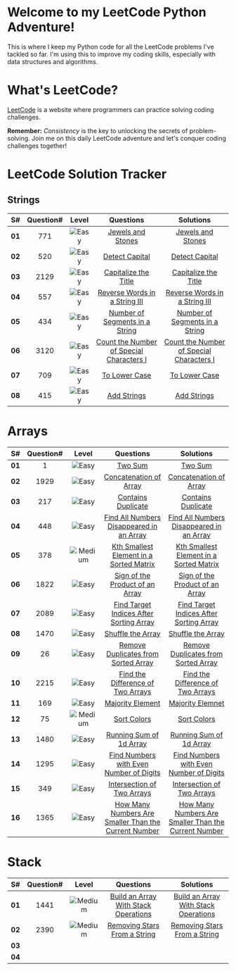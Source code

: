 # Welcome to my LeetCode Python Adventure!

This is where I keep my Python code for all the LeetCode problems I've tackled so far. I'm using this to improve my coding skills, especially with data structures and algorithms.

# What's LeetCode?

[LeetCode](https://leetcode.com/) is a website where programmers can practice solving coding challenges.

**Remember:** _Consistency_ is the key to unlocking the secrets of problem-solving. Join me on this daily LeetCode adventure and let's conquer coding challenges together!

# LeetCode Solution Tracker

## Strings

| **S#** | **Question#** |                             **Level**                              |                                         **Questions**                                         |                                                                 **Solutions**           |
| :----: | :-----------: | :----------------------------------------------------------------: | :-------------------------------------------------------------------------------------------: | :-------------------------------------------------------------------------------------: |
| **01** |      771      | <img src='https://img.shields.io/badge/Easy-darkcyan' alt='Easy'/> |             [Jewels and Stones](https://leetcode.com/problems/jewels-and-stones/)             |                [Jewels and Stones](https://leetcode.com/submissions/detail/1258744687/) |
| **02** |      520      | <img src='https://img.shields.io/badge/Easy-darkcyan' alt='Easy'/> |                [Detect Capital](https://leetcode.com/problems/detect-capital/)                |                [Detect Capital](https://leetcode.com/submissions/detail/1258719995/)    |
| **03** |     2129      | <img src='https://img.shields.io/badge/Easy-darkcyan' alt='Easy'/> |          [Capitalize the Title](https://leetcode.com/problems/capitalize-the-title/)          |                    [Capitalize the Title](https://leetcode.com/submissions/detail/1264065876/) |
| **04** |      557      | <img src='https://img.shields.io/badge/Easy-darkcyan' alt='Easy'/> | [Reverse Words in a String III](https://leetcode.com/problems/reverse-words-in-a-string-iii/) | [Reverse Words in a String III](https://leetcode.com/submissions/detail/1265807621/)|
| **05** |      434      | <img src='https://img.shields.io/badge/Easy-darkcyan' alt='Easy'/> | [Number of Segments in a String](https://leetcode.com/problems/number-of-segments-in-a-string/) |[Number of Segments in a String](https://leetcode.com/submissions/detail/1266650872/)|
| **06** |     3120      | <img src='https://img.shields.io/badge/Easy-darkcyan' alt='Easy'/> | [Count the Number of Special Characters I](https://leetcode.com/problems/count-the-number-of-special-characters-i/) |   [Count the Number of Special Characters I](https://leetcode.com/submissions/detail/1264767081/)|
| **07** |     709       | <img src='https://img.shields.io/badge/Easy-darkcyan' alt='Easy'/> |                     [To Lower Case](https://leetcode.com/problems/to-lower-case/)             |   [To Lower Case](https://leetcode.com/submissions/detail/1267302850/) |
| **08** |     415       | <img src='https://img.shields.io/badge/Easy-darkcyan' alt='Easy'/> |            [Add Strings](https://leetcode.com/problems/add-strings/description/)              |   [Add Strings](https://leetcode.com/submissions/detail/1270464330/)  |
# Arrays

| **S#** | **Question#** |                                **Level**                                 |                                                    **Questions**                                                    |                                                                            **Solutions**                                                                             |
| :----: | :-----------: | :----------------------------------------------------------------------: | :-----------------------------------------------------------------------------------------------------------------: | :-----------------------------------------------------------------------------------------------------------------------------------------------------------------: |
| **01** |       1       |    <img src='https://img.shields.io/badge/Easy-darkcyan' alt='Easy'/>    |                                  [Two Sum](https://leetcode.com/problems/two-sum/)                                  | [Two Sum](https://leetcode.com/submissions/detail/1258265856/) |
| **02** |     1929      |    <img src='https://img.shields.io/badge/Easy-darkcyan' alt='Easy'/>    |                   [Concatenation of Array](https://leetcode.com/problems/concatenation-of-array/)                   | [Concatenation of Array](https://leetcode.com/submissions/detail/1259163870/) |
| **03** |      217      |    <img src='https://img.shields.io/badge/Easy-darkcyan' alt='Easy'/>    |                       [Contains Duplicate](https://leetcode.com/problems/contains-duplicate/)                       | [Contains Duplicate](https://leetcode.com/submissions/detail/1259278920/) |
| **04** |      448      |    <img src='https://img.shields.io/badge/Easy-darkcyan' alt='Easy'/>    | [Find All Numbers Disappeared in an Array](https://leetcode.com/problems/find-all-numbers-disappeared-in-an-array/) | [Find All Numbers Disappeared in an Array](https://leetcode.com/submissions/detail/1262352233/)|
| **05** |      378      | <img src='https://img.shields.io/badge/Medium-darkorange' alt='Medium'/> |  [Kth Smallest Element in a Sorted Matrix](https://leetcode.com/problems/kth-smallest-element-in-a-sorted-matrix/)  | [Kth Smallest Element in a Sorted Matrix](https://leetcode.com/submissions/detail/1264708997/)|
| **06** |     1822      |    <img src='https://img.shields.io/badge/Easy-darkcyan' alt='Easy'/>    |          [Sign of the Product of an Array](https://leetcode.com/problems/sign-of-the-product-of-an-array/)          | [Sign of the Product of an Array](https://leetcode.com/submissions/detail/1261362961/)|                                                                                                                                                                    |
| **07** |     2089      |    <img src='https://img.shields.io/badge/Easy-darkcyan' alt='Easy'/>    |  [Find Target Indices After Sorting Array](https://leetcode.com/problems/find-target-indices-after-sorting-array/)  | [Find Target Indices After Sorting Array](https://leetcode.com/submissions/detail/1258736773/)                                                                                                                                                                    |
| **08** |     1470      |    <img src='https://img.shields.io/badge/Easy-darkcyan' alt='Easy'/>    |                        [Shuffle the Array](https://leetcode.com/problems/shuffle-the-array/)                        | [Shuffle the Array](https://leetcode.com/submissions/detail/1259173945/)                                                                                                                                                                     |
| **09** |      26       |    <img src='https://img.shields.io/badge/Easy-darkcyan' alt='Easy'/>    |      [Remove Duplicates from Sorted Array](https://leetcode.com/problems/remove-duplicates-from-sorted-array/)      | [Remove Duplicates from Sorted Array](https://leetcode.com/submissions/detail/1259797632/)                                                                                                                                                                    |
| **10** |     2215      |    <img src='https://img.shields.io/badge/Easy-darkcyan' alt='Easy'/>    |        [Find the Difference of Two Arrays](https://leetcode.com/problems/find-the-difference-of-two-arrays/)        | [Find the Difference of Two Arrays](https://leetcode.com/submissions/detail/1260562706/)                                                                                                                                                                     |
| **11** |      169      |    <img src='https://img.shields.io/badge/Easy-darkcyan' alt='Easy'/>    |                         [Majority Element](https://leetcode.com/problems/majority-element/)                         | [Majority Elemnet](https://leetcode.com/submissions/detail/1262373152/)                                                                                                                                                                     |
| **12** |      75       | <img src='https://img.shields.io/badge/Medium-darkorange' alt='Medium'/> |                              [Sort Colors](https://leetcode.com/problems/sort-colors/)                              | [Sort Colors](https://leetcode.com/submissions/detail/1261357260/)                                                                                                                                                                     |
| **13** |     1480      |    <img src='https://img.shields.io/badge/Easy-darkcyan' alt='Easy'/>    |                  [Running Sum of 1d Array](https://leetcode.com/problems/running-sum-of-1d-array/)                  | [Running Sum of 1d Array](https://leetcode.com/submissions/detail/1257885355/)                                                                                                                                                                    |
| **14** |     1295      |    <img src='https://img.shields.io/badge/Easy-darkcyan' alt='Easy'/>    |  [Find Numbers with Even Number of Digits](https://leetcode.com/problems/find-numbers-with-even-number-of-digits/)  | [Find Numbers with Even Number of Digits](https://leetcode.com/submissions/detail/1258736668/) |
| **15** |      349      |    <img src='https://img.shields.io/badge/Easy-darkcyan' alt='Easy'/>    |               [Intersection of Two Arrays](https://leetcode.com/problems/intersection-of-two-arrays/)               | [Intersection of Two Arrays](https://leetcode.com/submissions/detail/1265884785/)|
| **16** |      1365     |    <img src='https://img.shields.io/badge/Easy-darkcyan' alt='Easy'/>    |[How Many Numbers Are Smaller Than the Current Number](https://leetcode.com/problems/how-many-numbers-are-smaller-than-the-current-number/) |  [How Many Numbers Are Smaller Than the Current Number](https://leetcode.com/submissions/detail/1269472108/)            |
# Stack

| **S#** | **Question#** |                                **Level**                                 |                                                **Questions**                                                | **Solutions** |
| :----: | :-----------: | :----------------------------------------------------------------------: | :---------------------------------------------------------------------------------------------------------: | :-----------: |
| **01** |     1441      | <img src='https://img.shields.io/badge/Medium-darkorange' alt='Medium'/> | [Build an Array With Stack Operations](https://leetcode.com/problems/build-an-array-with-stack-operations/) |[Build an Array With Stack Operations](https://leetcode.com/submissions/detail/1258282185/)|
| **02** |     2390      | <img src='https://img.shields.io/badge/Medium-darkorange' alt='Medium'/> |         [Removing Stars From a String](https://leetcode.com/problems/removing-stars-from-a-string/)         |[Removing Stars From a String](https://leetcode.com/submissions/detail/1263249505/) |
| **03** |               |                                                                          |                                                                                                             |               |
| **04** |               |                                                                          |                                                                                                             |               |
